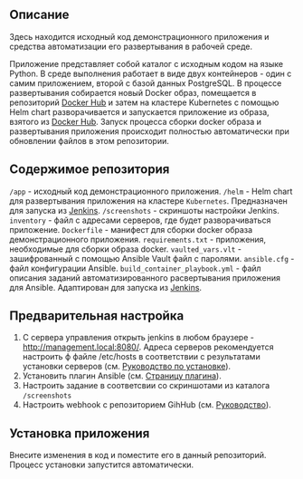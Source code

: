 ## Описание

Здесь находится исходный код демонстрационного приложения и средства автоматизации его развертывания в рабочей среде.

Приложение представляет собой каталог с исходным кодом на языке Python. В среде выполнения работает в виде двух контейнеров - один с самим приложением, второй с базой данных PostgreSQL.
В процессе развертывания собирается новый Docker образ, помещается в репозиторий [Docker Hub](https://hub.docker.com) и затем на кластере Kubernetes с помощью Helm chart разворачивается и запускается приложение из образа, взятого из [Docker Hub](https://hub.docker.com).
Запуск процесса сборки docker образа и развертывания приложения происходит полностью автоматически при обновлении файлов в этом репозитории. 

## Содержимое репозитория
`/app` - исходный код демонстрационного приложения.
`/helm` - Helm chart для развертывания приложения на кластере `Kubernetes`. Предназначен для запуска из [Jenkins](https://www.jenkins.io/).
`/screenshots` - скриншоты настройки Jenkins.
`inventory` - файл с адресами серверов, где будет разворачиваться приложение.
`Dockerfile` - манифест для сборки docker образа демонстрационного приложения.
`requirements.txt` - приложения, необходимые для сборки образа docker.
`vaulted_vars.vlt` - зашифрованный с помощью Ansible Vault файл с паролями.
`ansible.cfg` - файл конфигурации Ansible.
`build_container_playbook.yml` - файл описания заданий автоматизированного расвертывания приложения для Ansible. Адаптирован для запуска из [Jenkins](https://www.jenkins.io/).

## Предварительная настройка
1. С сервера управления открыть jenkins в любом браузере - http://management.local:8080/. Адреса серверов рекомендуется настроить ф файле /etc/hosts в соответствии с результатами установки серверов (см. [Руководство по установке](https://github.com/kav76/sf-devops-diplom-deployment/blob/main/Readme.md)).
2. Установить плагин Ansible (см. [Страницу плагина](https://plugins.jenkins.io/ansible/)). 
3. Настроить задание в соответсвии со скриншотами из каталога `/screenshots`
4. Настроить webhook с репозиторием GihHub (см. [Руководство](https://docs.github.com/en/webhooks)).

## Установка приложения
Внесите изменения в код и поместите его в данный репозиторий. Процесс установки запустится автоматически.